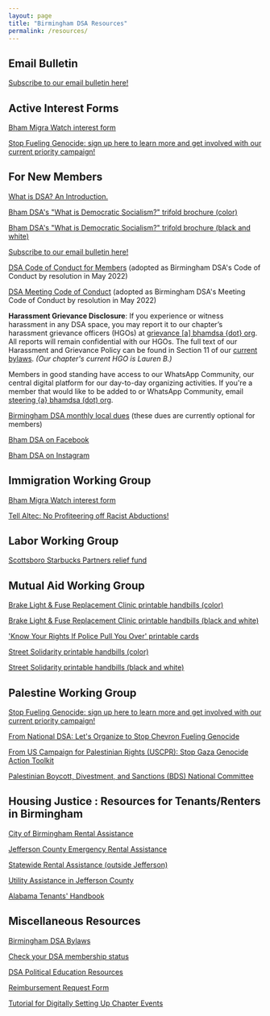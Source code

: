 ```yaml
---
layout: page
title: "Birmingham DSA Resources"
permalink: /resources/
---
```

## Email Bulletin

[Subscribe to our email bulletin here!](https://bhamdsa.org/blast)

## Active Interest Forms

[Bham Migra Watch interest form](https://actionnetwork.org/forms/ice-watch-interest-form)

[Stop Fueling Genocide: sign up here to learn more and get involved with our current priority campaign!](https://actionnetwork.org/forms/stop-fueling-genocide-birmingham-local-campaign-sign-up)

## For New Members

[What is DSA? An Introduction.](https://www.dsausa.org/organize/intro_to_dsa/)

[Bham DSA's "What is Democratic Socialism?" trifold brochure (color)](https://drive.google.com/file/d/19tOiMHLT6owgvKPRcbur3-4NfpCAJagR/view?usp=sharing)

[Bham DSA's "What is Democratic Socialism?" trifold brochure (black and white)](https://drive.google.com/file/d/1eQnEjbi4a8pWfZ_-rb2wwpFEXRvZMT1p/view?usp=sharing)

[Subscribe to our email bulletin here!](https://bhamdsa.org/blast)

[DSA Code of Conduct for Members](https://www.dsausa.org/dsa-code-of-conduct-for-members/) (adopted as Birmingham DSA's Code of Conduct by resolution in May 2022)

[DSA Meeting Code of Conduct](https://www.dsausa.org/resources/harassment-and-grievance/dsa-meeting-code-of-conduct-4-7-2020/) (adopted as Birmingham DSA's Meeting Code of Conduct by resolution in May 2022)

<b>Harassment Grievance Disclosure</b>: If you experience or witness harassment in any DSA space, you may report it to our chapter’s harassment grievance officers (HGOs) at <a href="mailto:grievance@bhamdsa.org">grievance [a] bhamdsa {dot} org</a>. All reports will remain confidential with our HGOs. The full text of our Harassment and Grievance Policy can be found in Section 11 of our [current bylaws](https://docs.google.com/document/d/1bCHmNySr400hc7KN5xE4JOXYeaiOMRjOs1jGMIfEx40/edit?usp=sharing). <i>(Our chapter's current HGO is Lauren B.)</i>

Members in good standing have access to our WhatsApp Community, our central digital platform for our day-to-day organizing activities. If you're a member that would like to be added to or WhatsApp Community, email <a href="mailto:steering@bhamdsa.org?subject=WhatsApp Community Access">steering {a} bhamdsa (dot) org</a>.

[Birmingham DSA monthly local dues](https://bhamdsa.org/localdues) (these dues are currently optional for members)

[Bham DSA on Facebook](https://bhamdsa.org/facebook)

[Bham DSA on Instagram](https://bhamdsa.org/instagram)

## Immigration Working Group

[Bham Migra Watch interest form](https://actionnetwork.org/forms/ice-watch-interest-form)

[Tell Altec: No Profiteering off Racist Abductions!](https://bhamdsa.org/altec)

## Labor Working Group

[Scottsboro Starbucks Partners relief fund](https://www.gofundme.com/f/relief-fund-for-scottsboro-starbucks-partners)

## Mutual Aid Working Group

[Brake Light & Fuse Replacement Clinic printable handbills (color)](https://drive.google.com/file/d/1i0H_jDxr_IonS8GO_Y8X1UxgrbIoT4MK/view?usp=sharing)

[Brake Light & Fuse Replacement Clinic printable handbills (black and white)](https://drive.google.com/file/d/1VozYZU_77biCPs_xWoYE4-Rq1V1fR1h8/view?usp=drive_link)

['Know Your Rights If Police Pull You Over' printable cards](https://drive.google.com/file/d/1KyZB6f0ckAcGf3zVB_9mLcFjYDiOLK_Q/view)

[Street Solidarity printable handbills (color)](https://drive.google.com/file/d/17skIkCKnchRKWCcEzpaMqSyIr4XiOHjI/view?usp=sharing)

[Street Solidarity printable handbills (black and white)](https://drive.google.com/file/d/1o80IsfPr4sq1FbjNGrQJ095dFuOtKIO1/view?usp=sharing)

## Palestine Working Group

[Stop Fueling Genocide: sign up here to learn more and get involved with our current priority campaign!](https://actionnetwork.org/forms/stop-fueling-genocide-birmingham-local-campaign-sign-up)

[From National DSA: Let's Organize to Stop Chevron Fueling Genocide](https://www.dsausa.org/democratic-left/lets-organize-to-stop-chevron-fueling-genocide/)

[From US Campaign for Palestinian Rights (USCPR): Stop Gaza Genocide Action Toolkit](https://uscpr.org/stopgazagenocide/)

[Palestinian Boycott, Divestment, and Sanctions (BDS) National Committee](https://bdsmovement.net)

## Housing Justice : Resources for Tenants/Renters in Birmingham

[City of Birmingham Rental Assistance](https://www.birminghamal.gov/covidrent)

[Jefferson County Emergency Rental Assistance](https://www.jccal.org/Default.asp?ID=2214&pg=Emergency+Rental+Assistance+Program+%28ERAP%29)

[Statewide Rental Assistance (outside Jefferson)](https://eraalabama.com/)

[Utility Assistance in Jefferson County](https://www.caaneal.org/liheap/)

[Alabama Tenants' Handbook](https://www.alabamalegalhelp.org/files/A2447EEE-F644-D86C-0EED-38CCDA102137/attachments/D58BD7A6-D99A-93CB-F1B6-D0BF0AE6B7B3/352521AlabamaTenantsHandbook122006.pdf)

## Miscellaneous Resources

[Birmingham DSA Bylaws](https://bhamdsa.org/bylaws)

[Check your DSA membership status](https://proof.dsausa.org) 

[DSA Political Education Resources](https://education.dsausa.org/resources/)

[Reimbursement Request Form](https://bhamdsa.org/reimbursementform)

[Tutorial for Digitally Setting Up Chapter Events](https://docs.google.com/document/d/1ajOgPUpSbHnrB1xi82deD2dhX0f53tlrWx6G0ScxGqM/edit?usp=sharing)
